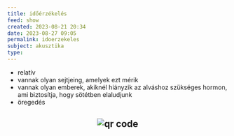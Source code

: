 ```yaml
---
title: időérzékelés
feed: show
created: 2023-08-21 20:34
date: 2023-08-27 09:05
permalink: idoerzekeles
subject: akusztika
type: 
---
```


- relatív
- vannak olyan sejtjeing, amelyek ezt mérik
- vannak olyan emberek, akiknél hiányzik az alváshoz szükséges hormon, ami biztosítja, hogy sötétben elaludjunk
- öregedés



## <p style="text-align: center;"><img src="https://chart.googleapis.com/chart?cht=qr&chl=https://notes.andrasdenes.com/idoerzekeles&chs=180x180&choe=UTF-8&chld=L|2" alt="qr code"></p>


